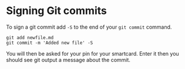 # Signing Git commits

To sign a git commit add `-S` to the end of your `git commit` command.

    git add newfile.md
    git commit -m 'Added new file' -S
    
You will then be asked for your pin for your smartcard. Enter it then you should see git output a message about the commit.